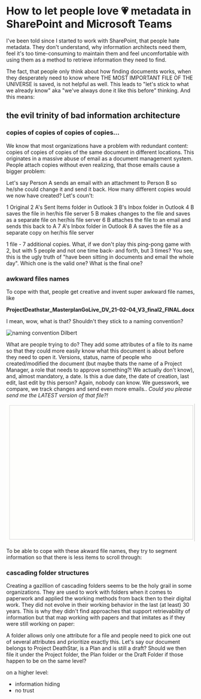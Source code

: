 # How to let people love 💗 metadata in SharePoint and Microsoft Teams

I've been told since I started to work with SharePoint, that people hate metadata. They don't understand, why information architects need them, feel it's too time-consuming to maintain them and feel uncomfortable with using them as a method to retrieve information they need to find. 

The fact, that people only think about how finding documents works, when they desperately need to know where THE MOST IMPORTANT FILE OF THE UNIVERSE is saved, is not helpful as well. This leads to "let's stick to what we already know" aka "we've always done it like this before" thinking. And this means: 

## the evil trinity of bad information architecture

### copies of copies of copies of copies...

We know that most organizations have a problem with redundant content: copies of copies of copies of the same document in different locations. This originates in a massive abuse of email as a document management system. People attach copies without even realizing, that those emails cause a bigger problem: 

Let's say Person A sends an email with an attachment to Person B so he/she could change it and send it back. How many different copies would we now have created? Let's coun't: 

1 Original
2 A's Sent Items folder in Outlook
3 B's Inbox folder in Outlook
4 B saves the file in her/his file server
5 B makes changes to the file and saves as a separate file on her/his file server
6 B attaches the file to an email and sends this back to A
7 A's Inbox folder in Outlook
8 A saves the file as a separate copy on her/his file server

1 file - 7 additional copies.  What, if we don't play this ping-pong game with 2, but with 5 people and not one time back- and forth, but 3 times? You see, this is the ugly truth of "have been sitting in documents and email the whole day". Which one is the valid one? What is the final one? 

### awkward files names

To cope with that, people get creative and invent super awkward file names, like

**ProjectDeathstar_MasterplanGoLive_DV_21-02-04_V3_final2_FINAL.docx**

I mean, wow, what is that? Shouldn't they stick to a naming convention? 

![naming convention Dilbert]()

What are people trying to do? They add some attributes of a file to its name so that they could more easily know what this document is about before they need to open it. Versions, status, name of people who created/modified the document (but maybe thats the name of a Project Manager, a role that needs to approve something?! We actually don't know), and, almost mandatory, a date. Is this a due date, the date of creation, last edit, last edit by this person? Again, nobody can know. We guesswork, we compare, we track changes and send even more emails.. *Could you please send me the LATEST version of that file?!*

![awkward file name contains metadata](https://github.com/LuiseFreese/blog/blob/main/media/metadata.gif)

To be able to cope with these akward file names, they try to segment information so that there is less items to scroll through:

### cascading folder structures

Creating a gazillion of cascading folders seems to be the holy grail in some organizations. They are used to work with folders when it comes to paperwork and applied the working methods from back then to their digital work. They did not evolve in their working behavior in the last (at least) 30 years. This is why they didn't find approaches that support retrievability of information but that map working with papers and that imitates as if they were still working on paper: 

A folder allows only one attribute for a file and people need to pick one out of several attributes and prioritize exactly this. Let's say our document belongs to Project DeathStar, is a Plan and is still a draft? Should we then file it under the Project folder, the Plan folder or the Draft Folder if those happen to be on the same level? 





on a higher level:

* information hiding
* no trust






